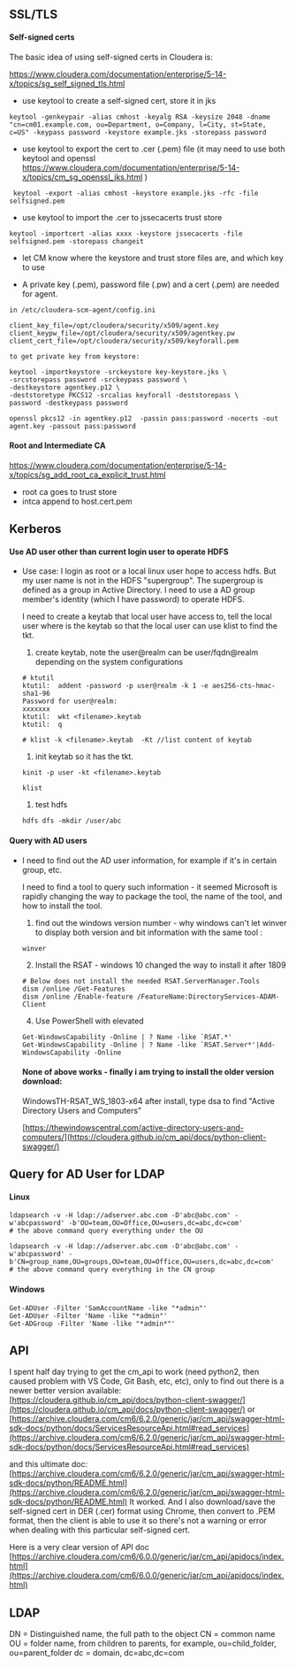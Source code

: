 ## SSL/TLS

#### Self-signed certs

The basic idea of using self-signed certs in Cloudera is:

https://www.cloudera.com/documentation/enterprise/5-14-x/topics/sg_self_signed_tls.html

* use keytool to create a self-signed cert, store it in jks
```
keytool -genkeypair -alias cmhost -keyalg RSA -keysize 2048 -dname "cn=cm01.example.com, ou=Department, o=Company, l=City, st=State, c=US" -keypass password -keystore example.jks -storepass password
```

* use keytool to export the cert to .cer (.pem) file
(it may need to use both keytool and openssl https://www.cloudera.com/documentation/enterprise/5-14-x/topics/cm_sg_openssl_jks.html )

```
 keytool -export -alias cmhost -keystore example.jks -rfc -file selfsigned.pem
```

* use keytool to import the .cer to jssecacerts trust store
```
keytool -importcert -alias xxxx -keystore jssecacerts -file selfsigned.pem -storepass changeit
```
* let CM know where the keystore and trust store files are, and which key to use

* A private key (.pem), password file (.pw) and a cert (.pem) are needed for agent. 
```
in /etc/cloudera-scm-agent/config.ini

client_key_file=/opt/cloudera/security/x509/agent.key
client_keypw_file=/opt/cloudera/security/x509/agentkey.pw 
client_cert_file=/opt/cloudera/security/x509/keyforall.pem

to get private key from keystore:

keytool -importkeystore -srckeystore key-keystore.jks \
-srcstorepass password -srckeypass password \
-destkeystore agentkey.p12 \
-deststoretype PKCS12 -srcalias keyforall -deststorepass \
password -destkeypass password

openssl pkcs12 -in agentkey.p12  -passin pass:password -nocerts -out  agent.key -passout pass:password
```


#### Root and Intermediate CA
https://www.cloudera.com/documentation/enterprise/5-14-x/topics/sg_add_root_ca_explicit_trust.html

* root ca goes to trust store
* intca append to host.cert.pem

## Kerberos

#### Use AD user other than current login user to operate HDFS

* Use case: I login as root or a local linux user hope to access hdfs. But my user name is not in the HDFS "supergroup". The supergroup is defined as a group in Active Directory. I need to use a AD group member's identity (which I have password) to operate HDFS.

    I need to create a keytab that local user have access to, tell the local user where is the keytab so that the local user can use klist to find the tkt.

    1. create keytab, note the user@realm can be user/fqdn@realm depending on the system configurations

    ```
    # ktutil
    ktutil:  addent -password -p user@realm -k 1 -e aes256-cts-hmac-sha1-96 
    Password for user@realm:
    xxxxxxx
    ktutil:  wkt <filename>.keytab
    ktutil:  q

    # klist -k <filename>.keytab  -Kt //list content of keytab
    ```
    
    1. init keytab so it has the tkt.
    ```
    kinit -p user -kt <filename>.keytab   
    
    klist
    ```
    
    1. test hdfs
    ```
    hdfs dfs -mkdir /user/abc
    ```


#### Query with AD users

* I need to find out the AD user information, for example if it's in certain group, etc. 
  
  I need to find a tool to query such information - it seemed Microsoft is rapidly changing the way to package the tool, the name of the tool, and how to install the tool. 

  1.  find out the windows version number - why windows can't let winver to display both version and bit information with the same tool :
  ```
  winver
  ```
  2.  Install the RSAT - windows 10 changed the way to install it after 1809

  ```
  # Below does not install the needed RSAT.ServerManager.Tools
  dism /online /Get-Features
  dism /online /Enable-feature /FeatureName:DirectoryServices-ADAM-Client
  ```
  4. Use PowerShell with elevated 
  ```
  Get-WindowsCapability -Online | ? Name -like `RSAT.*'
  Get-WindowsCapability -Online | ? Name -like `RSAT.Server*'|Add-WindowsCapability -Online
  ```


  #### None of above works - finally i am trying to install the older version download:
  WindowsTH-RSAT_WS_1803-x64
  after install, type dsa to find "Active Directory Users and Computers"

  [https://thewindowscentral.com/active-directory-users-and-computers/](https://cloudera.github.io/cm_api/docs/python-client-swagger/)


## Query for AD User for LDAP

#### Linux
```
ldapsearch -v -H ldap://adserver.abc.com -D'abc@abc.com' -w'abcpassword' -b'OU=team,OU=Office,OU=users,dc=abc,dc=com'
# the above command query everything under the OU

ldapsearch -v -H ldap://adserver.abc.com -D'abc@abc.com' -w'abcpassword' -b'CN=group_name,OU=groups,OU=team,OU=Office,OU=users,dc=abc,dc=com'
# the above command query everything in the CN group
```
#### Windows
```
Get-ADUser -Filter 'SamAccountName -like "*admin"'
Get-ADUser -Filter 'Name -like "*admin"'
Get-ADGroup -Filter 'Name -like "*admin*"'
```

## API

I spent half day trying to get the cm_api to work (need python2, then caused problem with VS Code, Git Bash, etc, etc), only to find out there is a newer better version available:
[https://cloudera.github.io/cm_api/docs/python-client-swagger/](https://cloudera.github.io/cm_api/docs/python-client-swagger/)
or
[https://archive.cloudera.com/cm6/6.2.0/generic/jar/cm_api/swagger-html-sdk-docs/python/docs/ServicesResourceApi.html#read_services](https://archive.cloudera.com/cm6/6.2.0/generic/jar/cm_api/swagger-html-sdk-docs/python/docs/ServicesResourceApi.html#read_services)

and this ultimate doc: [https://archive.cloudera.com/cm6/6.2.0/generic/jar/cm_api/swagger-html-sdk-docs/python/README.html](https://archive.cloudera.com/cm6/6.2.0/generic/jar/cm_api/swagger-html-sdk-docs/python/README.html)
It worked. And I also download/save the self-signed cert in DER (.cer) format using Chrome, then convert to .PEM format, then the client is able to use it so there's not a warning or error when dealing with this particular self-signed cert.

Here is a very clear version of API doc
[https://archive.cloudera.com/cm6/6.0.0/generic/jar/cm_api/apidocs/index.html](https://archive.cloudera.com/cm6/6.0.0/generic/jar/cm_api/apidocs/index.html)

## LDAP
DN = Distinguished name, the full path to the object
CN = common name 
OU = folder name, from children to parents, for example, ou=child_folder, ou=parent_folder
dc = domain, dc=abc,dc=com

